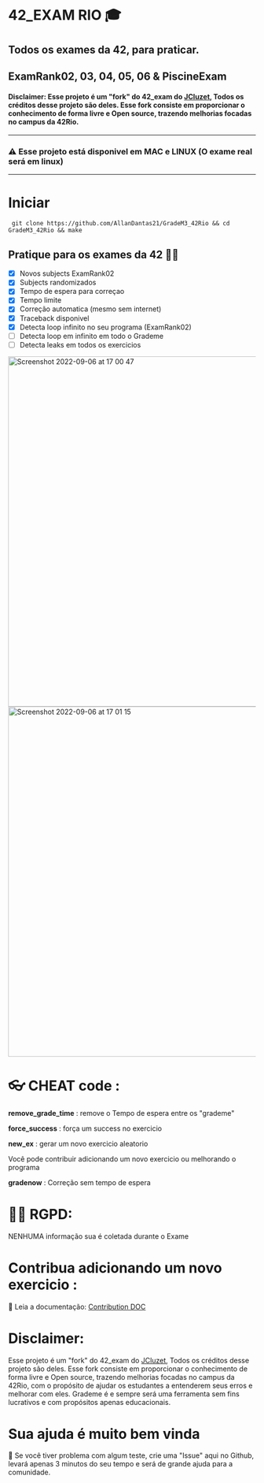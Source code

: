 # 42_EXAM RIO 🎓
## Todos os exames da 42, para praticar.
## ExamRank02, 03, 04, 05, 06 & PiscineExam
#### Disclaimer: Esse projeto é um "fork" do 42_exam do [JCluzet](https://github.com/JCluzet), Todos os créditos desse projeto são deles. Esse fork consiste em proporcionar o conhecimento de forma livre e Open source, trazendo melhorias focadas no campus da 42Rio.

-----

### ⚠️ Esse projeto está disponivel em MAC e LINUX (O exame real será em linux)

-----

 # Iniciar

 ``` git clone https://github.com/AllanDantas21/GradeM3_42Rio && cd GradeM3_42Rio && make```


 ## Pratique para os exames da 42 🏊‍♂️

 
  - [x] Novos subjects ExamRank02
  - [x] Subjects randomizados
  - [x] Tempo de espera para correçao
  - [x] Tempo limite
  - [x] Correção automatica (mesmo sem internet)
  - [x] Traceback disponivel
  - [x] Detecta loop infinito no seu programa (ExamRank02)
  - [ ] Detecta loop em infinito em todo o Grademe
  - [ ] Detecta leaks em todos os exercicios

<img width="711" alt="Screenshot 2022-09-06 at 17 00 47" src="https://user-images.githubusercontent.com/55356071/188669367-504411a5-5c62-4848-932e-405c9ee05a45.png">

<img width="711" alt="Screenshot 2022-09-06 at 17 01 15" src="https://user-images.githubusercontent.com/55356071/188669418-04f8bb1b-9cc2-4c07-9d07-5e9c570283b4.png">

 # 👓 CHEAT code :
   
  **remove_grade_time** : remove o Tempo de espera entre os "grademe"

  **force_success** : força um success no exercicio
   
  **new_ex** : gerar um novo exercicio aleatorio
 
  Você pode contribuir adicionando um novo exercicio ou melhorando o programa
 
  **gradenow** : Correção sem tempo de espera
  
# 👮‍♀️ RGPD:
  NENHUMA informação sua é coletada durante o Exame

# Contribua adicionando um novo exercicio :

📄 Leia a documentação: [Contribution DOC](CONTRIBUTING.md)

# Disclaimer:

Esse projeto é um "fork" do 42_exam do [JCluzet](https://github.com/JCluzet), Todos os créditos desse projeto são deles.
Esse fork consiste em proporcionar o conhecimento de forma livre e Open source, trazendo melhorias focadas no campus da 42Rio,
com o propósito de ajudar os estudantes a entenderem seus erros e melhorar com eles.
Grademe é e sempre será uma ferramenta sem fins lucrativos e com propósitos apenas educacionais.

# Sua ajuda é muito bem vinda

👋 Se você tiver problema com algum teste, crie uma "Issue" aqui no Github, levará apenas 3 minutos do seu tempo e será de grande ajuda para a comunidade.
